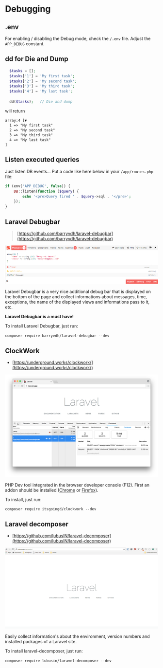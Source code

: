# Debugging

## .env

For enabling / disabling the Debug mode, check the `/.env` file. Adjust the `APP_DEBUG` constant.

## dd for Die and Dump

```php
  $tasks = [];
  $tasks['1'] = 'My first task';
  $tasks['2'] = 'My second task';
  $tasks['3'] = 'My third task';
  $tasks['4'] = 'My last task';

  dd($tasks);   // Die and dump
```

will return

```log
array:4 [▼
  1 => "My first task"
  2 => "My second task"
  3 => "My third task"
  4 => "My last task"
]
```

## Listen executed queries

Just listen DB events... Put a code like here below in your `/app/routes.php` file:

```php
if (env('APP_DEBUG', false)) {
	DB::listen(function ($query) {
		echo '<pre>Query fired ' . $query->sql . '</pre>';
	});
}
```

## Laravel Debugbar

> [https://github.com/barryvdh/laravel-debugbar](https://github.com/barryvdh/laravel-debugbar)

![Laravel Debugbar](./images/debugbar.png)

Laravel Debugbar is a very nice additional debug bar that is displayed on the bottom of the page and collect informations about messages, time, exceptions, the name of the displayed views and informations pass to it, etc.

**Laravel Debugbar is a must have!**

To install Laravel Debugbar, just run:

`composer require barryvdh/laravel-debugbar --dev`

## ClockWork

- [https://underground.works/clockwork/](https://underground.works/clockwork/)

![ClockWork](./images/clockwork.png)

PHP Dev tool integrated in the browser developer console (F12). First an addon should be installed ([Chrome](https://chrome.google.com/webstore/detail/clockwork/dmggabnehkmmfmdffgajcflpdjlnoemp) or [Firefox](https://addons.mozilla.org/en-US/firefox/addon/clockwork-dev-tools/)).

To install, just run:

```
composer require itsgoingd/clockwork --dev
```

## Laravel decomposer

- [https://github.com/lubusIN/laravel-decomposer](https://github.com/lubusIN/laravel-decomposer)

![Laravel decomposer](./images/decomposer.gif)

Easily collect information's about the environment, version numbers and installed packages of a Laravel site.

To install laravel-decomposer, just run:

`composer require lubusin/laravel-decomposer --dev`
